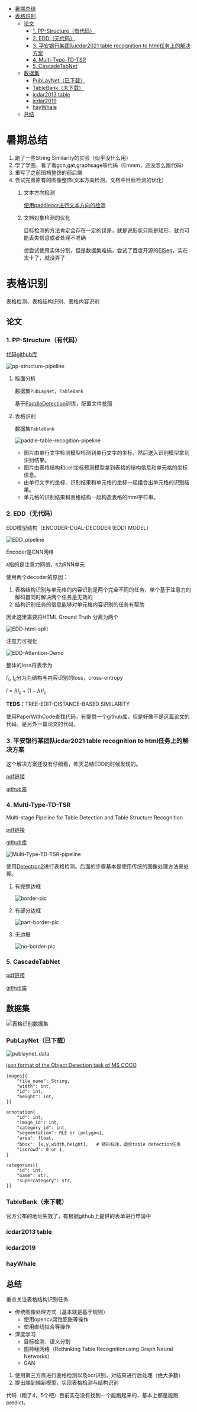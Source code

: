 <!-- TOC -->

- [暑期总结](#暑期总结)
- [表格识别](#表格识别)
  - [论文](#论文)
    - [1. PP-Structure（有代码）](#1-pp-structure有代码)
    - [2. EDD（无代码）](#2-edd无代码)
    - [3. 平安银行某团队icdar2021 table recognition to html任务上的解决方案](#3-平安银行某团队icdar2021-table-recognition-to-html任务上的解决方案)
    - [4. Multi-Type-TD-TSR](#4-multi-type-td-tsr)
    - [5. CascadeTabNet](#5-cascadetabnet)
  - [数据集](#数据集)
    - [PubLayNet（已下载）](#publaynet已下载)
    - [TableBank（未下载）](#tablebank未下载)
    - [icdar2013 table](#icdar2013-table)
    - [icdar2019](#icdar2019)
    - [hayWhale](#haywhale)
  - [总结](#总结)

<!-- /TOC -->

# 暑期总结

1. 跑了一些String Similarity的实验（似乎没什么用）
2. 学了学图，看了看gcn,gat,graphsage等代码（Emmm，还没怎么跑代码）
3. 重写了之前图档整饰的前后端
4. 尝试完善原有的图像整饰(文本方向检测，文档中目标检测的优化)
   1. 文本方向检测
        
        [使用paddleocr进行文本方向的检测](../project_related/use_paddle_text_direction.md)
   2. 文档对象检测的优化

        目标检测的方法肯定会存在一定的误差，就是说形状只能是矩形，就也可能丢失信息或者处理不准确

        想尝试使用实体分割，但是数据集难搞，尝试了百度开源的[EISeg](https://github.com/PaddlePaddle/PaddleSeg/blob/release/2.2/contrib/EISeg/README.md)，实在太卡了，就没弄了

# 表格识别

表格检测、表格结构识别、表格内容识别

## 论文

### 1. PP-Structure（有代码）

[代码github库](https://github.com/PaddlePaddle/PaddleOCR/tree/release/2.3/ppstructure)

![pp-structure-pipeline](./pics/pp-structure-pipeline.png)

1.  版面分析
   
    数据集`PubLayNet`，`TableBank`

    基于[PaddleDetection](https://github.com/PaddlePaddle/PaddleDetection)训练，配置文件[参照](https://github.com/PaddlePaddle/PaddleOCR/blob/release/2.3/ppstructure/layout/train_layoutparser_model_ch.md)

2.  表格识别

    数据集`TableBank`

    ![paddle-table-recogition-pipeline](./pics/paddle-table-recogition-pipeline.png)

    - 图片由单行文字检测模型检测到单行文字的坐标，然后送入识别模型拿到识别结果。
    - 图片由表格结构和cell坐标预测模型拿到表格的结构信息和单元格的坐标信息。
    - 由单行文字的坐标、识别结果和单元格的坐标一起组合出单元格的识别结果。
    - 单元格的识别结果和表格结构一起构造表格的html字符串。

### 2. EDD（无代码）

EDD模型结构（ENCODER-DUAL-DECODER (EDD) MODEL）

![EDD_pipeline](./pics/EDD_architecture.png)


Encoder是CNN网络

`A`指的是注意力网络，`R`为RNN单元

使用两个decoder的原因：

1. 表格结构识别与单元格的内容识别是两个完全不同的任务，单个基于注意力的解码器同时解决两个任务是无效的
2. 结构识别任务的信息能够对单元格内容识别的任务有帮助

因此这里需要将HTML Ground Truth 分离为两个

![EDD-html-split](./pics/EDD-html-split.png)

注意力可视化

![EDD-Attention-Demo](./pics/EDD-Attention-Demo.png)

整体的loss将表示为

$l_s$, $l_c$分为为结构与内容识别的loss，cross-entropy

$l = \lambda l_s + ( 1 - \lambda )l_c$

**TEDS**：TREE-EDIT-DISTANCE-BASED SIMILARITY


使用PaperWithCode查找代码，有提供一个github库，但是好像不是这篇论文的代码，是另外一篇论文的代码，

### 3. 平安银行某团队icdar2021 table recognition to html任务上的解决方案

这个解决方案还没有仔细看，昨天总结EDD的时候发现的。

[pdf链接](https://arxiv.org/pdf/2105.01848.pdf)

[github库](https://github.com/JiaquanYe/TableMASTER-mmocr)

### 4. Multi-Type-TD-TSR

 Multi-stage Pipeline for Table Detection and Table Structure Recognition

[pdf链接](https://arxiv.org/pdf/2105.11021.pdf)

[github库](https://github.com/Psarpei/Multi-Type-TD-TSR)

![Multi-Type-TD-TSR-pipeline](./pics/Multi-Type-TD-TSR-pipeline.png)

使用[Detectron2](https://github.com/facebookresearch/detectron2)进行表格检测。后面的步骤基本是使用传统的图像处理方法来处理。

1. 有完整边框

    ![border-pic](./pics/bordered_example.png)

2. 有部分边框

    ![part-border-pic](./pics/example.jpg)

3. 无边框

    ![no-border-pic](./pics/unbordered_example.jpg)

### 5. CascadeTabNet

[pdf链接](https://arxiv.org/pdf/2004.12629.pdf)

[github库](https://github.com/DevashishPrasad/CascadeTabNet)




## 数据集

![表格识别数据集](../paper_md/table_idea/pics/表格识别数据集.png)

### PubLayNet（已下载）

![publaynet_data](./pics/publaynet_data.png)

[json format of the Object Detection task of MS COCO](https://cocodataset.org/#format-data)

```
images[{
    "file_name": String,
    "width": int,
    "id": int,
    "height": int,
}]

annotation{
    "id": int, 
    "image_id": int, 
    "category_id": int, 
    "segmentation": RLE or [polygon],
    "area": float, 
    "bbox": [x,y,width,height],   # 矩形标注，适合table detection任务
    "iscrowd": 0 or 1,
}

categories[{
    "id": int, 
    "name": str, 
    "supercategory": str,
}]
```

### TableBank（未下载）

官方公布的地址失效了，有根据github上提供的表单进行申请中

### icdar2013 table 

### icdar2019

### hayWhale

## 总结

重点关注表格结构识别任务

* 传统图像处理方式（基本就是基于规则）
  * 使用opencv腐蚀膨胀等操作
  * 使用直线拟合等操作
* 深度学习
  * 目标检测、语义分割
  * 图神经网络（Rethinking Table Recognitionusing Graph Neural Networks）
  * GAN

1. 使用第三方库进行表格检测以及ocr识别，对结果进行后处理（绝大多数）
2. 提出端到端新模型，实现表格检测与结构识别

代码（跑了4，5个吧）目前实在没有找到一个能跑起来的，基本上都是能跑predict。